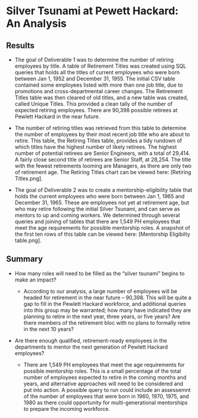 # Silver Tsunami at Pewett Hackard: An Analysis 

## Results 

- The goal of Deliverable 1 was to determine the number of retiring employees by title. A table of Retirement Titles was created using SQL queries that holds all the titles of current employees who were born between Jan 1, 1952 and December 31, 1955. The initial CSV table contained some employees listed with more than one job title, due to promotions and cross-departmental career changes. The Retirement Titles table was then cleared of old titles, and a new table was created, called Unique Titles. This provided a clean tally of the number of expected retiring employees. There are 90,398 possible retirees at Pewlett Hackard in the near future. 

- The number of retiring titles was retrieved from this table to determine the number of employees by their most recent job title who are about to retire. This table, the Retiring Titles table, provides a tidy rundown of which titles have the highest number of likely retirees. The highest number of potential retirees are Senior Engineers, with a total of 29,414. A fairly close second title of retirees are Senior Staff, at 28,254. The title with the fewest retirements looming are Managers, as there are only two of retirement age. The Retiring Titles chart can be viewed here: [Retiring Titles.png]. 

- The goal of Deliverable 2 was to create a mentorship-eligibility table that holds the current employees who were born between Jan 1, 1965 and December 31, 1965. These are employees not yet at retirement age, but who may retire following the initial Silver Tsunami, and can serve as mentors to up and coming workers. We determined through several queries and joining of tables that there are 1,549 PH employees that meet the age requirements for possible mentorship roles. A snapshot of the first ten rows of this table can be viewed here: [Mentorship Eligibilty table.png]. 

 ## Summary 

 -	How many roles will need to be filled as the “silver tsunami” begins to make an impact? 
    - According to our analysis, a large number of employees will be headed for retirement in the near future – 90,398. This will be quite a gap to fill in the Pewlett Hackard workforce, and additional queries into this group may be warranted; how many have indicated they are planning to retire in the next year, three years, or five years? Are there members of the retirement bloc with no plans to formally retire in the next 10 years? 

- Are there enough qualified, retirement-ready employees in the departments to mentor the next generation of Pewlett Hackard employees? 
    - There are 1,549 PH employees that meet the age requirements for possible mentorship roles. This is a small percentage of the total number of employees expected to retire in the coming months and years, and alternative approaches will need to be considered and put into action. A possible query to run could include an assessemnt of the number of employees that were born in 1960, 1970, 1975, and 1980 as there could opportunity for multi-generational mentorships to prepare the incoming workforce. 
